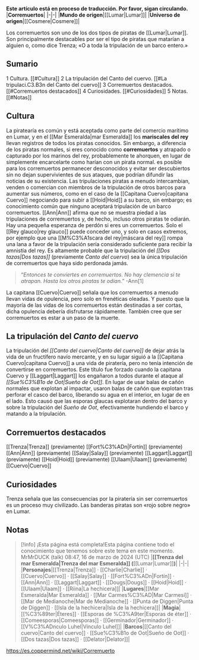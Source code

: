 **Este artículo está en proceso de traducción. Por favor, sigan circulando.**
|**Corremuertos**|
|-|-|
|**Mundo de origen**|[[Lumar\|Lumar]]|
|**Universo de origen**|[[Cosmere\|Cosmere]]|

Los corremuertos son uno de los dos tipos de piratas de [[Lumar\|Lumar]]. Son principalmente destacables por ser el tipo de piratas que matarían a alguien o, como dice Trenza; «O a toda la tripulación de un barco entero.»

## Sumario

1 Cultura. [[#Cultura]] 
2 La tripulación del Canto del cuervo. [[#La tripulaci.C3.B3n del Canto del cuervo]] 
3 Corremuertos destacados. [[#Corremuertos destacados]] 
4 Curiosidades. [[#Curiosidades]] 
5 Notas. [[#Notas]] 


## Cultura
La piratearía es común y está aceptada como parte del comercio marítimo en Lumar, y en el [[Mar Esmeralda\|mar Esmeralda]] los **mariscales del rey** llevan registros de todos los piratas conocidos. Sin embargo, a diferencia de los piratas normales, si eres conocido como **corremuertos** y atrapado o capturado por los marinos del rey, probablemente te ahorquen, en lugar de simplemente encarcelarte como harían con un pirata normal. es posible para los corremuertos permanecer desconocidos y evitar ser descubiertos sin no dejan supervivientes de sus ataques, que podrían difundir las noticias de su existencia.
Las tripulaciones piratas a menudo intercambian, venden o comercian con miembros de la tripulación de otros barcos para aumentar sus números, como en el caso de la [[Capitana Cuervo\|capitana Cuervo]] negociando para subir a [[Hoid\|Hoid]] a su barco, sin embargo; es conocimiento común que ninguno aceptará tripulación de un barco corremuertos. [[Ann\|Ann]] afirma que no se muestra piedad a las tripulaciones de corremuertos y, de hecho, incluso otros piratas te odiarán.
Hay una pequeña esperanza de perdón si eres un corremuertos. Solo el [[Rey glauco\|rey glauco]] puede conceder uno, y solo en casos extremos, por ejemplo que una [[M%C3%A1scara del rey\|máscara del rey]] rompa una lana a favor de la tripulación sería considerado suficiente para recibir la amnistía del rey. Es altamente probable que la tripulación del *[[Dos tazas\|Dos tazas]]* (previamente *Canto del cuervo*) sea la única tripulación de corremuertos que haya sido perdonada jamás.

>“*Entonces te conviertes en corremuertos. No hay clemencia si te atrapan. Hasta los otros piratas te odian.*”
\-Ann[1]


La capitana [[Cuervo\|Cuervo]] señala que los corremuertos a menudo llevan vidas de opulencia, pero solo en frenéticas oleadas. Y puesto que la mayoría de las vidas de los corremuertos están destinadas a ser cortas, dicha opulencia debería disfrutarse rápidamente. También cree que ser corremuertos es estar a un paso de la muerte.

## La tripulación del *Canto del cuervo*
La tripulación del *[[Canto del cuervo\|Canto del cuervo]]* de dejar atrás la vida de un fructífero navío mercante, y en su lugar siguió a la [[Capitana Cuervo\|capitana Cuervo]] a una vida de piratería, pero no tenía intención de convertirse en corremuertos. Este título fue forzado cuando la capitana Cuervo y [[Laggart\|Laggart]] los engañaron a todos durante el ataque al *[[Sue%C3%B1o de Oot\|Sueño de Oot]]*. En lugar de usar balas de cañón normales que explotan al impactar, usaron balas de cañón que explotan tras perforar el casco del barco, liberando su agua en el interior, en lugar de en el lado. Esto causó que las esporas glaucas explotaran dentro del barco y sobre la tripulación del *Sueño de Oot*, efectivamente hundiendo el barco y matando a la tripulación.

## Corremuertos destacados
[[Trenza\|Trenza]] (previamente)
[[Fort%C3%ADn\|Fortín]] (previamente)
[[Ann\|Ann]] (previamente)
[[Salay\|Salay]] (previamente)
[[Laggart\|Laggart]] (previamente)
[[Hoid\|Hoid]] (previamente)
[[Ulaam\|Ulaam]] (previamente)
[[Cuervo\|Cuervo]]
## Curiosidades
Trenza señala que las consecuencias por la piratería sin ser corremuertos es un proceso muy civilizado.
Las banderas piratas son «rojo sobre negro» en Lumar.
## Notas

> [!info] ¡Esta página está completa!Esta página contiene todo el conocimiento que tenemos sobre este tema en este momento.
MrMrDUCK (talk) 08:47, 16 de marzo de 2024 (UTC)
|**[[Trenza del mar Esmeralda\|Trenza del mar Esmeralda]] (**[[Lumar\|Lumar]]**)**|
|-|-|
|**Personajes**|[[Trenza\|Trenza]] · [[Charlie\|Charlie]] · [[Cuervo\|Cuervo]] · [[Salay\|Salay]] · [[Fort%C3%ADn\|Fortín]] · [[Ann\|Ann]] · [[Laggart\|Laggart]] · [[Dougs\|Dougs]] · [[Hoid\|Hoid]] · [[Ulaam\|Ulaam]] · [[Riina\|La hechicera]]|
|**Lugares**|[[Mar Esmeralda\|Mar Esmeralda]] · [[Mar Carmes%C3%AD\|Mar Carmesí]] · [[Mar de Medianoche\|Mar de Medianoche]] · [[Punta de Diggen\|Punta de Diggen]] · [[Isla de la hechicera\|Isla de la hechicera]]|
|**Magia**|[[%C3%89ter\|Éteres]] · [[Esporas de %C3%A9ter\|Esporas de éter]] · [[Comeesporas\|Comeesporas]] · [[Germinador\|Germinador]] · [[V%C3%ADnculo Luhel\|Vínculo Luhel]]|
|**Barcos**|[[Canto del cuervo\|Canto del cuervo]] · [[Sue%C3%B1o de Oot\|Sueño de Oot]] · [[Dos tazas\|Dos tazas]] · [[Delator\|Delator]]|



https://es.coppermind.net/wiki/Corremuerto
